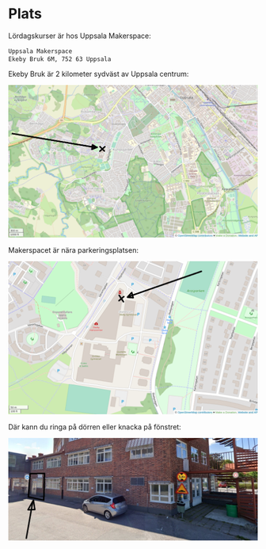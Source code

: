 # Plats

Lördagskurser är hos Uppsala Makerspace:

```text
Uppsala Makerspace
Ekeby Bruk 6M, 752 63 Uppsala
```

Ekeby Bruk är 2 kilometer sydväst av Uppsala centrum:

![Blan av Uppsala](ekeby_bruk_in_uppsala_annotated.png)

Makerspacet är nära parkeringsplatsen:

![Plan av Ekeby Bruk](ekeby_bruk_annotated.png)

Där kann du ringa på dörren eller knacka på fönstret:

![Dörren av Uppsala Makerspace från utesida](uppsala_makerspace_outside_annotated.jpg)
